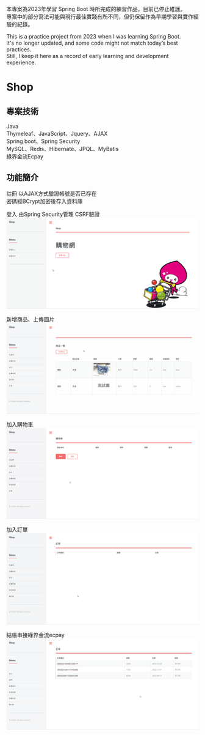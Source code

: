 本專案為2023年學習 Spring Boot 時所完成的練習作品，目前已停止維護。  
專案中的部分寫法可能與現行最佳實踐有所不同，但仍保留作為早期學習與實作經驗的紀錄。

This is a practice project from 2023 when I was learning Spring Boot.  
It's no longer updated, and some code might not match today’s best practices.  
Still, I keep it here as a record of early learning and development experience.

# Shop

## 專案技術  
Java  
Thymeleaf、JavaScript、Jquery、AJAX  
Spring boot、Spring Security  
MySQL、Redis、Hibernate、JPQL、MyBatis  
綠界金流Ecpay

## 功能簡介  
註冊
以AJAX方式驗證帳號是否已存在  
密碼經BCrypt加密後存入資料庫

登入
由Spring Security管理
CSRF驗證
![image](demonstration/registerLogin.gif)

新增商品、上傳圖片
![image](demonstration/uploadImage.gif)

加入購物車
![image](demonstration/addCart.gif)

加入訂單
![image](demonstration/addOrder.gif)

結帳串接綠界金流ecpay
![image](demonstration/checkout.gif)
